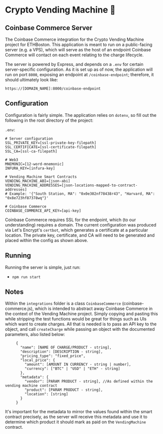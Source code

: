 # Crypto Vending Machine 🍫
## Coinbase Commerce Server
The Coinbase Commerce integration for the Crypto Vending Machine project for ETHBoston. This application is meant to run on a public-facing server (e.g. a VPS), which will serve as the host of an endpoint Coinbase Commerce will contact on each event relating to the charge lifecycle.

The server is powered by Express, and depends on a `.env` for certain server-specific configuration. As it is set up as of now, the application will run on port `8000`, exposing an endpoint at `/coinbase-endpoint`; therefore, it should ultimately look like: 

```
https://[DOMAIN_NAME]:8000/coinbase-endpoint
```

## Configuration

Configuration is fairly simple. The application relies on `dotenv`, so fill out the following in the root directory of the project:

`.env`:

```
# Server configuration
SSL_PRIVATE_KEY=[ssl-private-key-filepath]
SSL_CERTIFICATE=[ssl-certificate-filepath]
SSL_CA=[ssl-ca-filepath]

# Web3
MNEMONIC=[12-word-mnemonic]
INFURA_KEY=[infura-key]

# Vending Machine Smart Contracts
VENDING_MACHINE_ABI=[json-abi]
VENDING_MACHINE_ADDRESSES=[json-locations-mapped-to-contract-addresses]
# Example: '{"South Station, MA": "0x0e302nf78438r43", "Harvard, MA": "0x8e723hf87378wq"}'

# Coinbase Commerce
COINBASE_COMMERCE_API_KEY=[api-key]
```

Coinbase Commerce requires SSL for the endpoint, which (to our understanding) requires a domain. The current configuration was produced via Let's Encrypt's `certbot`, which generates a certificate at a particular location. The private key, certificate, and CA will need to be generated and placed within the config as shown above.

## Running
Running the server is simple, just run:
  * `npm run start`

## Notes

Within the `integrations` folder is a class `CoinbaseCommerce` (coinbase-commerce.js), which is intended to abstract away Coinbase Commerce in the context of the Vending Machine project. Simply copying and pasting this while stripping the test functions would be great for things such as UIs which want to create charges. All that is needed is to pass an API key to the object, and call `createCharge` while passing an object with the documented parameters, also listed below:
```
     {
       "name": [NAME OF CHARGE/PRODUCT - string],
       "description": [DESCRIPTION - string],
       "pricing_type": "fixed_price",
       "local_price": {
         "amount": [AMOUNT IN CURRENCY - string | number],
         "currency": ["BTC" | "USD" | "ETH" - string]
       },
       "metadata": {
         "vendor": [PARAM PRODUCT - string], //As defined within the vending machine contract
         "product": [PARAM PRODUCT - string],
         "location": [string]
       }
     }
```

It's important for the metadata to mirror the values found within the smart contract precisely, as the server will receive this metadata and use it to determine which product it should mark as paid on the `VendingMachine` contract.
